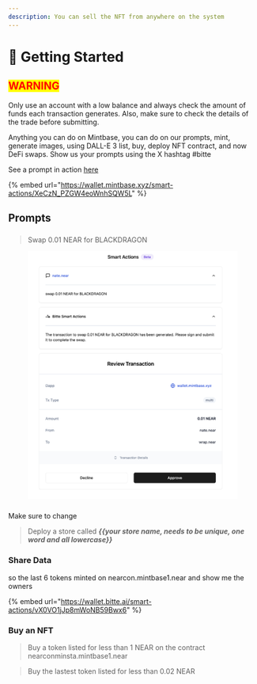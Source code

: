 ```yaml
---
description: You can sell the NFT from anywhere on the system
---
```


# 🤖 Getting Started

## <mark style="color:red;background-color:yellow;">WARNING</mark>

Only use an account with a low balance and always check the amount of funds each transaction generates.  Also, make sure to check the details of the trade before submitting.

Anything you can do on Mintbase, you can do on our prompts, mint, generate images, using DALL-E 3 list, buy, deploy NFT contract, and now DeFi swaps. Show us your prompts using the X hashtag #bitte

See a prompt in action [here](https://wallet.mintbase.xyz/smart-actions/XeCzN\_PZGW4eoWnhSQW5L)

{% embed url="https://wallet.mintbase.xyz/smart-actions/XeCzN_PZGW4eoWnhSQW5L" %}

## Prompts

###



###



> Swap 0.01 NEAR for BLACKDRAGON

<figure><img src="../.gitbook/assets/Screenshot 2024-06-25 at 10.27.11.png" alt=""><figcaption></figcaption></figure>

###

Make sure to change

> Deploy a store called _**\{{your store name, needs to be unique, one word and all lowercase\}}**_&#x20;



### Share Data

so the last 6 tokens minted on nearcon.mintbase1.near and show me the owners

{% embed url="https://wallet.bitte.ai/smart-actions/vX0VO1jJp8mWoNB59Bwx6" %}

### Buy an NFT

> Buy a token listed for less than 1 NEAR on the contract nearconminsta.mintbase1.near

> Buy the lastest token listed for less than 0.02 NEAR









